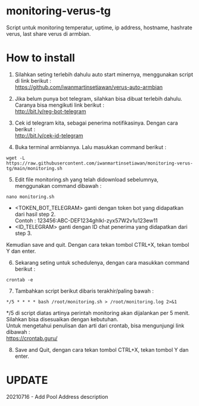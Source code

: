 # monitoring-verus-tg
Script untuk monitoring temperatur, uptime, ip address, hostname, hashrate verus, last share verus di armbian.

# How to install
1. Silahkan seting terlebih dahulu auto start minernya, menggunakan script di link berikut :  
https://github.com/iwanmartinsetiawan/verus-auto-armbian

2. Jika belum punya bot telegram, silahkan bisa dibuat terlebih dahulu. Caranya bisa mengikuti link berikut :  
http://bit.ly/reg-bot-telegram

3. Cek id telegram kita, sebagai penerima notifikasinya. Dengan cara berikut :  
http://bit.ly/cek-id-telegram

4. Buka terminal armbiannya. Lalu masukkan command berikut :  
```
wget -L https://raw.githubusercontent.com/iwanmartinsetiawan/monitoring-verus-tg/main/monitoring.sh
```
5. Edit file monitoring.sh yang telah didownload sebelumnya, menggunakan command dibawah :  
```
nano monitoring.sh
```
  - <TOKEN_BOT_TELEGRAM> ganti dengan token bot yang didapatkan dari hasil step 2.  
    Contoh : 123456:ABC-DEF1234ghIkl-zyx57W2v1u123ew11
  - <ID_TELEGRAM> ganti dengan ID chat penerima yang didapatkan dari step 3.

Kemudian save and quit. Dengan cara tekan tombol CTRL+X, tekan tombol Y dan enter.

6. Sekarang seting untuk schedulenya, dengan cara masukkan command berikut :  
```
crontab -e
```
7. Tambahkan script berikut dibaris terakhir/paling bawah :  
```
*/5 * * * * bash /root/monitoring.sh > /root/monitoring.log 2>&1
```
*/5 di script diatas artinya perintah monitoring akan dijalankan per 5 menit. Silahkan bisa disesuaikan dengan kebutuhan.  
Untuk mengetahui penulisan dan arti dari crontab, bisa mengunjungi link dibawah :  
https://crontab.guru/

8. Save and Quit, dengan cara tekan tombol CTRL+X, tekan tombol Y dan enter. 

# UPDATE
20210716 - Add Pool Address description
